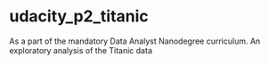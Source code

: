 # udacity_p2_titanic
As a part of the mandatory Data Analyst Nanodegree curriculum. An exploratory analysis of the Titanic data
